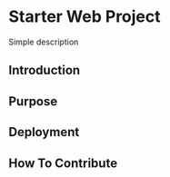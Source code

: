 # Starter Web Project
Simple description
## Introduction

## Purpose

## Deployment

## How To Contribute